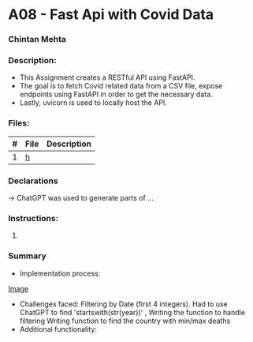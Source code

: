 # A08 - Fast Api with Covid Data

### Chintan Mehta

### Description:
* This Assignment creates a RESTful API using FastAPI. 
* The goal is to fetch Covid related data from a CSV file, expose endpoints using FastAPI in order to get the necessary data. 
* Lastly, uvicorn is used to locally host the API.


### Files:

|   #   | File     | Description                                      |
| :---: | -------- | ------------------------------------------------ |
|   1   | [h]()  |           |

### Declarations
-> ChatGPT was used to generate parts of ...


### Instructions:
1. 

### Summary
* Implementation process: 

[Image](https://github.com/chill-chin/4883-Software-Tools/blob/main/Assignments/A08/FastAPI.png)
* Challenges faced: Filtering by Date (first 4 integers). Had to use ChatGPT to find 'startswith(str(year))'
, Writing the function to handle filtering
Writing function to find the country with min/max deaths
* Additional functionality: